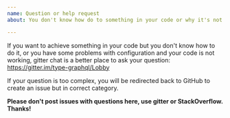 ```yaml
---
name: Question or help request
about: You don't know how do to something in your code or why it's not working

---
```


If you want to achieve something in your code but you don't know how to do it, or you have some problems with configuration and your code is not working, gitter chat is a better place to ask your question:
https://gitter.im/type-graphql/Lobby

If your question is too complex, you will be redirected back to GitHub to create an issue but in correct category.

**Please don't post issues with questions here, use gitter or StackOverflow. Thanks!**
